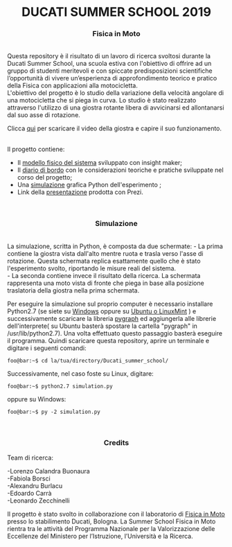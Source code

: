 <div align="center">
  <h1>DUCATI SUMMER SCHOOL 2019</h1>
  <h3>Fisica in Moto</h3>
</div><br>
Questa repository è il risultato di un lavoro di ricerca svoltosi durante la Ducati Summer School,
una scuola estiva con l'obiettivo di offrire ad un gruppo di studenti meritevoli e con spiccate predisposizioni
scientifiche l’opportunità di vivere un’esperienza di approfondimento teorico e pratico della Fisica con applicazioni alla
motocicletta.<br>
L'obiettivo del progetto è lo studio della variazione della velocità angolare di una motocicletta che si piega in curva. Lo studio
è stato realizzato attraverso l'utilizzo di una giostra rotante libera di avvicinarsi ed allontanarsi dal suo asse di rotazione.<br>

Clicca [qui](https://github.com/edo01/Ducati_summer_school/blob/master/media/giostra.mp4) per scaricare il video della giostra e capire il suo funzionamento.

<br>
Il progetto contiene:<br>

- Il [modello fisico del sistema](https://insightmaker.com/insight/171328/Untitled-Insight) sviluppato con insight maker;<br>
- Il [diario di bordo](https://github.com/edo01/Ducati_summer_school/blob/master/doc/diario.docx) con le considerazioni teoriche e pratiche sviluppate nel corso del progetto;<br>
- Una [simulazione](https://github.com/edo01/Ducati_summer_school/blob/master/ducati_project.py) grafica Python dell'esperimento ;<br>
- Link della [presentazione](https://prezi.com/view/ZW1Ap2TJd28MOM3E7g7p) prodotta con Prezi.<br>
<br>
<div align="center">
  <h3>Simulazione</h3>
</div><br>
La simulazione, scritta in Python, è composta da due schermate: 
- La prima contiene la giostra vista dall'alto mentre ruota e trasla verso l'asse di rotazione. Questa schermata replica esattamente quello che è stato l'esperimento svolto, riportando le misure reali del sistema.<br>
- La seconda contiene invece il risultato della ricerca. La schermata rappresenta una moto vista di fronte che piega in base alla posizione traslatoria della giostra nella prima schermata.<br>

Per eseguire la simulazione sul proprio computer è necessario installare Python2.7 (se siete su [Windows](https://gist.github.com/ricpol/2ca0ae46f02bfddf08036fa85519aa97#installare-python-27) oppure su [Ubuntu o LinuxMint](https://tecadmin.net/install-python-2-7-on-ubuntu-and-linuxmint/) ) e successivamente scaricare la libreria [pygraph](https://pygraph.readthedocs.io/en/latest/01intro.html#installare-pygraph) ed aggiungerla alle librerie dell'interprete( su Ubuntu basterà spostare la cartella "pygraph" in /usr/lib/python2.7). Una volta effettuato questo passaggio basterà eseguire il programma. Quindi scaricare questa repository, aprire un terminale e digitare i seguenti comandi:<br>

```console
foo@bar:~$ cd la/tua/directory/Ducati_summer_school/
```
Successivamente, nel caso foste su Linux, digitare:
```console
foo@bar:~$ python2.7 simulation.py
```
oppure su Windows:
```console
foo@bar:~$ py -2 simulation.py
```
<br>
<div align="center">
  <h3>Credits</h3>
</div>
Team di ricerca:<br>

  -Lorenzo Calandra Buonaura<br>
  -Fabiola Borsci<br>
  -Alexandru Burlacu<br>
  -Edoardo Carrà<br>
  -Leonardo Zecchinelli<br>
  
Il progetto è stato svolto in collaborazione con il laboratorio di [Fisica in Moto](https://www.ducati.com/it/it/fisica-in-moto) presso lo stabilimento Ducati, Bologna. La Summer School Fisica in Moto rientra tra le attività del Programma Nazionale per la Valorizzazione delle Eccellenze del Ministero per l’Istruzione, l’Università e la Ricerca.
